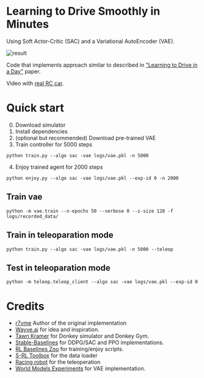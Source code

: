 # Learning to Drive Smoothly in Minutes

Using Soft Actor-Critic (SAC) and a Variational AutoEncoder (VAE).


![result](content/smooth.gif)


Code that implements approach similar to described in ["Learning to Drive in a Day"](https://arxiv.org/pdf/1807.00412.pdf) paper.


Video with [real RC car](https://www.youtube.com/watch?v=6JUjDw9tfD4).


# Quick start

0. Download simulator
1. Install dependencies
2. (optional but recommended) Download pre-trained VAE
3. Train controller for 5000 steps

```
python train.py --algo sac -vae logs/vae.pkl -n 5000
```

4. Enjoy trained agent for 2000 steps

```
python enjoy.py --algo sac -vae logs/vae.pkl --exp-id 0 -n 2000
```

## Train vae

```
python -m vae.train --n-epochs 50 --verbose 0 --z-size 128 -f logs/recorded_data/
```

## Train in teleoparation mode

```
python train.py --algo sac -vae logs/vae.pkl -n 5000 --teleop
```

## Test in teleoparation mode

```
python -m teleop.teleop_client --algo sac -vae logs/vae.pkl --exp-id 0
```

# Credits

- [r7vme](https://github.com/r7vme/learning-to-drive-in-a-day) Author of the original implementation
- [Wayve.ai](https://wayve.ai) for idea and inspiration.
- [Tawn Kramer](https://github.com/tawnkramer) for Donkey simulator and Donkey Gym.
- [Stable-Baselines](https://github.com/hill-a/stable-baselines) for DDPG/SAC and PPO implementations.
- [RL Baselines Zoo](https://github.com/araffin/rl-baselines-zoo) for training/enjoy scripts.
- [S-RL Toolbox](https://github.com/araffin/robotics-rl-srl) for the data loader
- [Racing robot](https://github.com/sergionr2/RacingRobot) for the teleoperation
- [World Models Experiments](https://github.com/hardmaru/WorldModelsExperiments) for VAE implementation.

